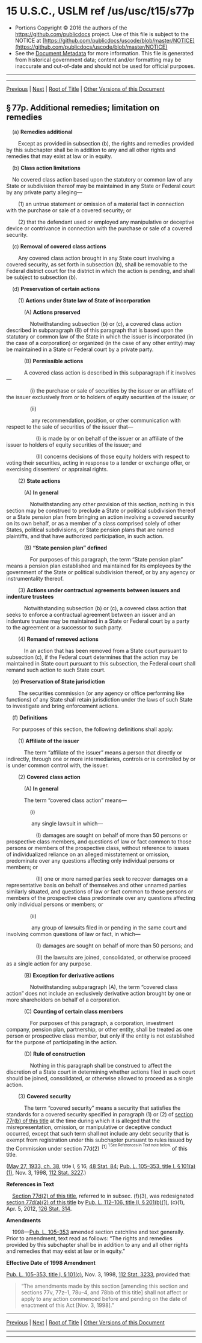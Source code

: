 ---
---

# 15 U.S.C., USLM ref /us/usc/t15/s77p

* Portions Copyright © 2016 the authors of the https://github.com/publicdocs project.
  Use of this file is subject to the NOTICE at [https://github.com/publicdocs/uscode/blob/master/NOTICE](https://github.com/publicdocs/uscode/blob/master/NOTICE)
* See the [Document Metadata](././../../../../..//README.md) for more information.
  This file is generated from historical government data; content and/or formatting may be inaccurate and out-of-date and should not be used for official purposes.

----------
----------

[Previous](./../../../../..//us/usc/t15/ch2A/schI/m__us_usc_t15_s77o.md) | [Next](./../../../../..//us/usc/t15/ch2A/schI/m__us_usc_t15_s77q.md) | [Root of Title](./../../../../../) | [Other Versions of this Document](https://publicdocs.github.io/go/links?ns=uslm&ref=%2Fus%2Fusc%2Ft15%2Fs77p)

## § 77p. Additional remedies; limitation on remedies

    (a) __Remedies additional__ 

        Except as provided in subsection (b), the rights and remedies provided by this subchapter shall be in addition to any and all other rights and remedies that may exist at law or in equity.

    (b) __Class action limitations__ 

    No covered class action based upon the statutory or common law of any State or subdivision thereof may be maintained in any State or Federal court by any private party alleging—

        (1) an untrue statement or omission of a material fact in connection with the purchase or sale of a covered security; or

        (2) that the defendant used or employed any manipulative or deceptive device or contrivance in connection with the purchase or sale of a covered security.

    (c) __Removal of covered class actions__ 

        Any covered class action brought in any State court involving a covered security, as set forth in subsection (b), shall be removable to the Federal district court for the district in which the action is pending, and shall be subject to subsection (b).

    (d) __Preservation of certain actions__ 

        (1) __Actions under State law of State of incorporation__ 

            (A) __Actions preserved__ 

                Notwithstanding subsection (b) or (c), a covered class action described in subparagraph (B) of this paragraph that is based upon the statutory or common law of the State in which the issuer is incorporated (in the case of a corporation) or organized (in the case of any other entity) may be maintained in a State or Federal court by a private party.

            (B) __Permissible actions__ 

            A covered class action is described in this subparagraph if it involves—

                (i) the purchase or sale of securities by the issuer or an affiliate of the issuer exclusively from or to holders of equity securities of the issuer; or

                (ii)

                 any recommendation, position, or other communication with respect to the sale of securities of the issuer that—

                    (I) is made by or on behalf of the issuer or an affiliate of the issuer to holders of equity securities of the issuer; and

                    (II) concerns decisions of those equity holders with respect to voting their securities, acting in response to a tender or exchange offer, or exercising dissenters’ or appraisal rights.

        (2) __State actions__ 

            (A) __In general__ 

                Notwithstanding any other provision of this section, nothing in this section may be construed to preclude a State or political subdivision thereof or a State pension plan from bringing an action involving a covered security on its own behalf, or as a member of a class comprised solely of other States, political subdivisions, or State pension plans that are named plaintiffs, and that have authorized participation, in such action.

            (B) __“State pension plan” defined__ 

                For purposes of this paragraph, the term “State pension plan” means a pension plan established and maintained for its employees by the government of the State or political subdivision thereof, or by any agency or instrumentality thereof.

        (3) __Actions under contractual agreements between issuers and indenture trustees__ 

            Notwithstanding subsection (b) or (c), a covered class action that seeks to enforce a contractual agreement between an issuer and an indenture trustee may be maintained in a State or Federal court by a party to the agreement or a successor to such party.

        (4) __Remand of removed actions__ 

            In an action that has been removed from a State court pursuant to subsection (c), if the Federal court determines that the action may be maintained in State court pursuant to this subsection, the Federal court shall remand such action to such State court.

    (e) __Preservation of State jurisdiction__ 

        The securities commission (or any agency or office performing like functions) of any State shall retain jurisdiction under the laws of such State to investigate and bring enforcement actions.

    (f) __Definitions__ 

    For purposes of this section, the following definitions shall apply:

        (1) __Affiliate of the issuer__ 

            The term “affiliate of the issuer” means a person that directly or indirectly, through one or more intermediaries, controls or is controlled by or is under common control with, the issuer.

        (2) __Covered class action__ 

            (A) __In general__ 

            The term “covered class action” means—

                (i)

                 any single lawsuit in which—

                    (I) damages are sought on behalf of more than 50 persons or prospective class members, and questions of law or fact common to those persons or members of the prospective class, without reference to issues of individualized reliance on an alleged misstatement or omission, predominate over any questions affecting only individual persons or members; or

                    (II) one or more named parties seek to recover damages on a representative basis on behalf of themselves and other unnamed parties similarly situated, and questions of law or fact common to those persons or members of the prospective class predominate over any questions affecting only individual persons or members; or

                (ii)

                 any group of lawsuits filed in or pending in the same court and involving common questions of law or fact, in which—

                    (I) damages are sought on behalf of more than 50 persons; and

                    (II) the lawsuits are joined, consolidated, or otherwise proceed as a single action for any purpose.

            (B) __Exception for derivative actions__ 

                Notwithstanding subparagraph (A), the term “covered class action” does not include an exclusively derivative action brought by one or more shareholders on behalf of a corporation.

            (C) __Counting of certain class members__ 

                For purposes of this paragraph, a corporation, investment company, pension plan, partnership, or other entity, shall be treated as one person or prospective class member, but only if the entity is not established for the purpose of participating in the action.

            (D) __Rule of construction__ 

                Nothing in this paragraph shall be construed to affect the discretion of a State court in determining whether actions filed in such court should be joined, consolidated, or otherwise allowed to proceed as a single action.

        (3) __Covered security__ 

            The term “covered security” means a security that satisfies the standards for a covered security specified in paragraph (1) or (2) of [section 77r(b) of this title][/us/usc/t15/s77r/b] at the time during which it is alleged that the misrepresentation, omission, or manipulative or deceptive conduct occurred, except that such term shall not include any debt security that is exempt from registration under this subchapter pursuant to rules issued by the Commission under section 77d(2)  <sup>\[1\]</sup>  <sup><sup> 1 See References in Text note below. </sup></sup>  of this title.

([May 27, 1933, ch. 38][/us/act/1933-05-27/ch38], title I, § 16, [48 Stat. 84][/us/stat/48/84]; [Pub. L. 105–353, title I, § 101(a)(1)][/us/pl/105/353/s101/a/1], Nov. 3, 1998, [112 Stat. 3227][/us/stat/112/3227].)

 __References in Text__ 

    [Section 77d(2) of this title][/us/usc/t15/s77d/2], referred to in subsec. (f)(3), was redesignated [section 77d(a)(2) of this title][/us/usc/t15/s77d/a/2] by [Pub. L. 112–106, title II, § 201(b)(1)][/us/pl/112/106/s201/b/1], (c)(1), Apr. 5, 2012, [126 Stat. 314][/us/stat/126/314].

 __Amendments__ 

    1998—[Pub. L. 105–353][/us/pl/105/353] amended section catchline and text generally. Prior to amendment, text read as follows: “The rights and remedies provided by this subchapter shall be in addition to any and all other rights and remedies that may exist at law or in equity.”

 __Effective Date of 1998 Amendment__ 

[Pub. L. 105–353, title I, § 101(c)][/us/pl/105/353/s101/c], Nov. 3, 1998, [112 Stat. 3233][/us/stat/112/3233], provided that: 

> “The amendments made by this section \[amending this section and sections 77v, 77z–1, 78u–4, and 78bb of this title\] shall not affect or apply to any action commenced before and pending on the date of enactment of this Act \[Nov. 3, 1998\].”

----------

[Previous](./../../../../..//us/usc/t15/ch2A/schI/m__us_usc_t15_s77o.md) | [Next](./../../../../..//us/usc/t15/ch2A/schI/m__us_usc_t15_s77q.md) | [Root of Title](./../../../../../) | [Other Versions of this Document](https://publicdocs.github.io/go/links?ns=uslm&ref=%2Fus%2Fusc%2Ft15%2Fs77p)

----------
----------

[/us/usc/t15/s77r/b]: https://publicdocs.github.io/go/links?ns=uslm&ref=%2Fus%2Fusc%2Ft15%2Fs77r%2Fb
[/us/act/1933-05-27/ch38]: https://publicdocs.github.io/go/links?ns=uslm&ref=%2Fus%2Fact%2F1933-05-27%2Fch38
[/us/stat/48/84]: https://publicdocs.github.io/go/links?ns=uslm&ref=%2Fus%2Fstat%2F48%2F84
[/us/pl/105/353/s101/a/1]: https://publicdocs.github.io/go/links?ns=uslm&ref=%2Fus%2Fpl%2F105%2F353%2Fs101%2Fa%2F1
[/us/stat/112/3227]: https://publicdocs.github.io/go/links?ns=uslm&ref=%2Fus%2Fstat%2F112%2F3227
[/us/usc/t15/s77d/2]: https://publicdocs.github.io/go/links?ns=uslm&ref=%2Fus%2Fusc%2Ft15%2Fs77d%2F2
[/us/usc/t15/s77d/a/2]: https://publicdocs.github.io/go/links?ns=uslm&ref=%2Fus%2Fusc%2Ft15%2Fs77d%2Fa%2F2
[/us/pl/112/106/s201/b/1]: https://publicdocs.github.io/go/links?ns=uslm&ref=%2Fus%2Fpl%2F112%2F106%2Fs201%2Fb%2F1
[/us/stat/126/314]: https://publicdocs.github.io/go/links?ns=uslm&ref=%2Fus%2Fstat%2F126%2F314
[/us/pl/105/353]: https://publicdocs.github.io/go/links?ns=uslm&ref=%2Fus%2Fpl%2F105%2F353
[/us/pl/105/353/s101/c]: https://publicdocs.github.io/go/links?ns=uslm&ref=%2Fus%2Fpl%2F105%2F353%2Fs101%2Fc
[/us/stat/112/3233]: https://publicdocs.github.io/go/links?ns=uslm&ref=%2Fus%2Fstat%2F112%2F3233


